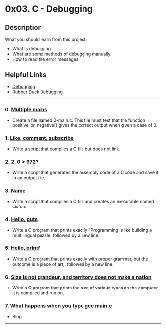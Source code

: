 # 0x03. C - Debugging

## Description
What you should learn from this project:

* What is debugging
* What are some methods of debugging manually
* How to read the error messages

## Helpful Links
* [Debugging](https://en.wikipedia.org/wiki/Debugging)
* [Rubber Duck Debugging](https://www.thoughtfulcode.com/rubber-duck-debugging-psychology/)


---

### 0. [Multiple mains](./0-main.c)
*  Create a file named 0-main.c. This file must test that the function positive_or_negative() gives the correct output when given a case of 0.

### 1. [Like, comment, subscribe](./1-main.c)
* Write a script that compiles a C file but does not link.

### 2. [2. 0 > 972?](./2-largest_number.c)
* Write a script that generates the assembly code of a C code and save it in an output file.

### 3. [Name](./3-name)
* Write a script that compiles a C file and creates an executable named cisfun.

### 4. [Hello, puts](./4-puts.c)
* Write a C program that prints exactly "Programming is like building a multilingual puzzle, followed by a new line.

### 5. [Hello, printf](./5-printf.c)
* Write a C program that prints exactly with proper grammar, but the outcome is a piece of art,, followed by a new line.

### 6. [Size is not grandeur, and territory does not make a nation](./6-size.c)
* Write a C program that prints the size of various types on the computer it is compiled and run on.

### 7. [What happens when you type gcc main.c](https://medium.com/@antisyllogism/what-happens-when-you-run-gcc-main-c-6c5ee9c51092)
* Blog

---

